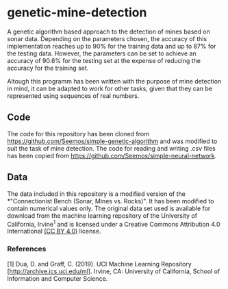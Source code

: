 # genetic-mine-detection
A genetic algorithm based approach to the detection of mines based on sonar data. Depending on the parameters chosen, the accuracy of this implementation reaches up to 90% for the training data and up to 87% for the testing data. However, the parameters can be set to achieve an accuracy of 90.6% for the testing set at the expense of reducing the accuracy for the training set. 

Altough this programm has been written with the purpose of mine detection in mind, it can be adapted to work for other tasks, given that they can be represented using sequences of real numbers.

## Code
The code for this repository has been cloned from https://github.com/Seemos/simple-genetic-algorithm and was modified to suit the task of mine detection. The code for reading and writing .csv files has been copied from https://github.com/Seemos/simple-neural-network.

## Data
The data included in this repository is a modified version of the *"Connectionist Bench (Sonar, Mines vs. Rocks)". It has been modified to contain numerical values only. The original data set used is available for download from the machine learning repository of the University of California, Irvine<sup>1</sup> and is licensed under a Creative Commons Attribution 4.0 International [(CC BY 4.0)](https://creativecommons.org/licenses/by/4.0/legalcode) license.


### References
[1] Dua, D. and Graff, C. (2019). UCI Machine Learning Repository [http://archive.ics.uci.edu/ml]. Irvine, CA: University of California, School of Information and Computer Science. 